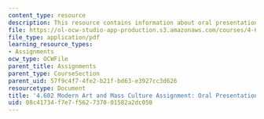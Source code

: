 ```yaml
---
content_type: resource
description: This resource contains information about oral presentation.
file: https://ol-ocw-studio-app-production.s3.amazonaws.com/courses/4-602-modern-art-and-mass-culture-spring-2012/08c41734f7e7f562737001582a2dc050_MIT4_602S12_Opresentation.pdf
file_type: application/pdf
learning_resource_types:
- Assignments
ocw_type: OCWFile
parent_title: Assignments
parent_type: CourseSection
parent_uid: 57f9c4f7-4fe2-b21f-bd63-e3927cc3d626
resourcetype: Document
title: '4.602 Modern Art and Mass Culture Assignment: Oral Presentation'
uid: 08c41734-f7e7-f562-7370-01582a2dc050
---
```

